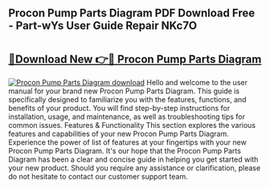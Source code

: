 ## Procon Pump Parts Diagram PDF Download Free - Part-wYs User Guide Repair NKc7O

# <h2><a href="http://dfiomnb.blite.top/?on=Procon+Pump+Parts+Diagram">🔗Download New 👉🔴 Procon Pump Parts Diagram</a></h2>

[![Procon Pump Parts Diagram download](https://i.imgur.com/lujVjoI.png)](http://dfiomnb.blite.top/?on=Procon+Pump+Parts+Diagram)
Hello and welcome to the user manual for your brand new Procon Pump Parts Diagram. This guide is specifically designed to familiarize you with the features, functions, and benefits of your product. You will find step-by-step instructions for installation, usage, and maintenance, as well as troubleshooting tips for common issues. Features & Functionality This section explores the various features and capabilities of your new Procon Pump Parts Diagram. Experience the power of list of features at your fingertips with your new Procon Pump Parts Diagram. It's our hope that the Procon Pump Parts Diagram has been a clear and concise guide in helping you get started with your new product. Should you require any assistance or clarification, please do not hesitate to contact our customer support team.
